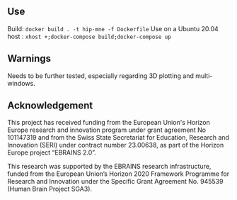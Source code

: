 ## Use

Build: `docker build . -t hip-mne -f Dockerfile`
Use on a Ubuntu 20.04 host : `xhost +;docker-compose build;docker-compose up`

## Warnings

Needs to be further tested, especially regarding 3D plotting and multi-windows.

## Acknowledgement

This project has received funding from the  European Union's Horizon Europe research and innovation program under grant agreement No 101147319 and from the Swiss State Secretariat for Education, Research and Innovation (SERI) under contract number 23.00638, as part of the Horizon Europe project “EBRAINS 2.0”.

This research was supported by the EBRAINS research infrastructure, funded from the European Union’s Horizon 2020 Framework Programme for Research and Innovation under the Specific Grant Agreement No. 945539 (Human Brain Project SGA3).
